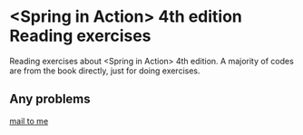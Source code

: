 # \<Spring in Action\> 4th edition Reading exercises

Reading exercises about \<Spring in Action\> 4th edition. A majority of codes are from the book directly, just for doing exercises.

## Any problems

[mail to me](mailto:root@brctl.com)

